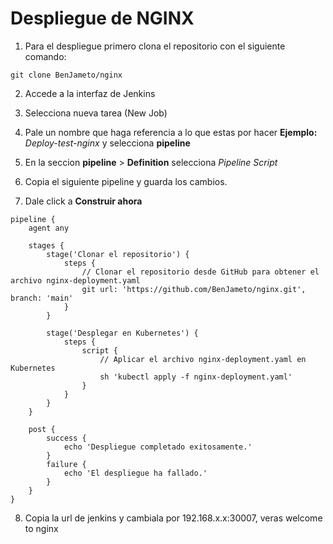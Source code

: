 # Despliegue de NGINX

1. Para el despliegue primero clona el repositorio con el siguiente comando:

```
git clone BenJameto/nginx
```

2. Accede a la interfaz de Jenkins

3. Selecciona nueva tarea (New Job)

4. Pale un nombre que haga referencia a lo que estas por hacer **Ejemplo:** *Deploy-test-nginx* y selecciona **pipeline**

5. En la seccion **pipeline** > **Definition** selecciona *Pipeline Script*

6. Copia el siguiente pipeline y guarda los cambios.

7. Dale click a **Construir ahora**

```
pipeline {
    agent any

    stages {
        stage('Clonar el repositorio') {
            steps {
                // Clonar el repositorio desde GitHub para obtener el archivo nginx-deployment.yaml
                git url: 'https://github.com/BenJameto/nginx.git', branch: 'main'
            }
        }

        stage('Desplegar en Kubernetes') {
            steps {
                script {
                    // Aplicar el archivo nginx-deployment.yaml en Kubernetes
                    sh 'kubectl apply -f nginx-deployment.yaml'
                }
            }
        }
    }

    post {
        success {
            echo 'Despliegue completado exitosamente.'
        }
        failure {
            echo 'El despliegue ha fallado.'
        }
    }
}
```
8. Copia la url de jenkins y cambiala por 192.168.x.x:30007, veras welcome to nginx